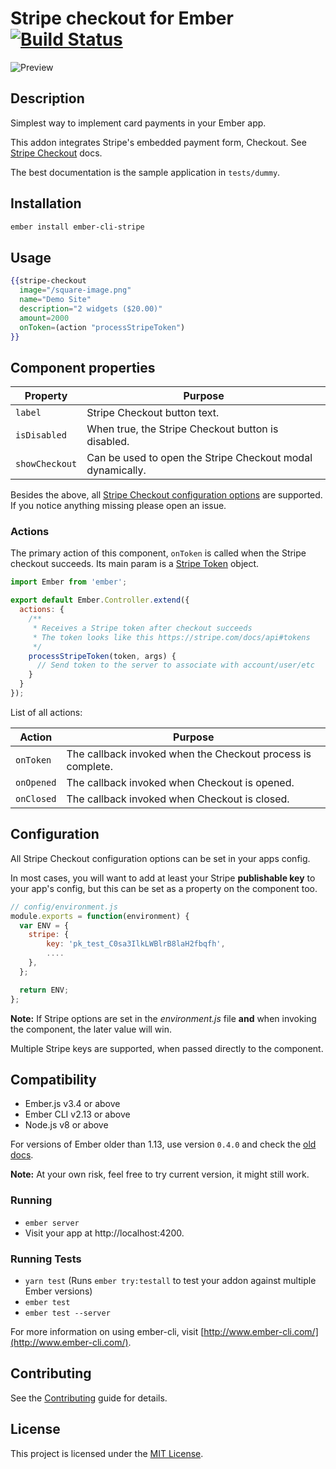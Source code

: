 # Stripe checkout for Ember [![Build Status](https://travis-ci.org/smile-io/ember-cli-stripe.svg?branch=master)](http://travis-ci.org/smile-io/ember-cli-stripe)

![Preview](https://user-images.githubusercontent.com/160955/42161490-d734da26-7e03-11e8-97ca-761285ac2dff.png)


## Description

Simplest way to implement card payments in your Ember app.

This addon integrates Stripe's embedded payment form, Checkout.
See [Stripe Checkout](https://stripe.com/docs/checkout#integration-custom) docs.

The best documentation is the sample application in `tests/dummy`.

## Installation

```sh
ember install ember-cli-stripe
```

## Usage

```handlebars
{{stripe-checkout
  image="/square-image.png"
  name="Demo Site"
  description="2 widgets ($20.00)"
  amount=2000
  onToken=(action "processStripeToken")
}}
```

## Component properties

| Property       | Purpose                                                    |
| -------------- | ---------------------------------------------------------- |
| `label`        | Stripe Checkout button text.                               |
| `isDisabled`   | When true, the Stripe Checkout button is disabled.         |
| `showCheckout` | Can be used to open the Stripe Checkout modal dynamically. |

Besides the above, all [Stripe Checkout configuration options](https://stripe.com/docs/checkout#integration-custom)
are supported. If you notice anything missing please open an issue.

### Actions

The primary action of this component, `onToken` is called when the Stripe checkout succeeds. Its main param is a [Stripe Token](https://stripe.com/docs/api#tokens) object.

```javascript
import Ember from 'ember';

export default Ember.Controller.extend({
  actions: {
    /**
     * Receives a Stripe token after checkout succeeds
     * The token looks like this https://stripe.com/docs/api#tokens
     */
    processStripeToken(token, args) {
      // Send token to the server to associate with account/user/etc
    }
  }
});
```

List of all actions:

| Action     | Purpose                                                     |
| ---------- | ----------------------------------------------------------- |
| `onToken`  | The callback invoked when the Checkout process is complete. |
| `onOpened` | The callback invoked when Checkout is opened.               |
| `onClosed` | The callback invoked when Checkout is closed.               |


## Configuration
All Stripe Checkout configuration options can be set in your apps config.

In most cases, you will want to add at least your Stripe **publishable key** to your app's config, but this can be set as a property on the component too.

```javascript
// config/environment.js
module.exports = function(environment) {
  var ENV = {
    stripe: {
        key: 'pk_test_C0sa3IlkLWBlrB8laH2fbqfh',
        ....
    },
  };

  return ENV;
};
```

**Note:** If Stripe options are set in the *environment.js* file **and** when invoking the component, the later value will win.

Multiple Stripe keys are supported, when passed directly to the component.


## Compatibility

* Ember.js v3.4 or above
* Ember CLI v2.13 or above
* Node.js v8 or above

For versions of Ember older than 1.13, use version `0.4.0` and check the [old docs](https://github.com/smile-io/ember-cli-stripe/blob/v0.4.0/README.md).

**Note:** At your own risk, feel free to try current version, it might still work.

### Running

* `ember server`
* Visit your app at http://localhost:4200.

### Running Tests

* `yarn test` (Runs `ember try:testall` to test your addon against multiple Ember versions)
* `ember test`
* `ember test --server`


For more information on using ember-cli, visit [http://www.ember-cli.com/](http://www.ember-cli.com/).

Contributing
------------------------------------------------------------------------------

See the [Contributing](CONTRIBUTING.md) guide for details.


License
------------------------------------------------------------------------------

This project is licensed under the [MIT License](LICENSE.md).
